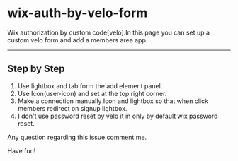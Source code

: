 # wix-auth-by-velo-form
Wix  authorization by custom code[velo].In this page you can set up a custom velo form and add a members area app. 

--------------
Step by Step
--------------
1. Use lightbox and tab form the add element panel.
2. Use Icon(user-icon) and set at the top right corner.
3. Make a connection manually Icon and lightbox so that when click members redirect on signup lightbox.
4. I don't use password reset by velo it in only by default wix password reset.

Any question regarding this issue comment me.

Have fun!
